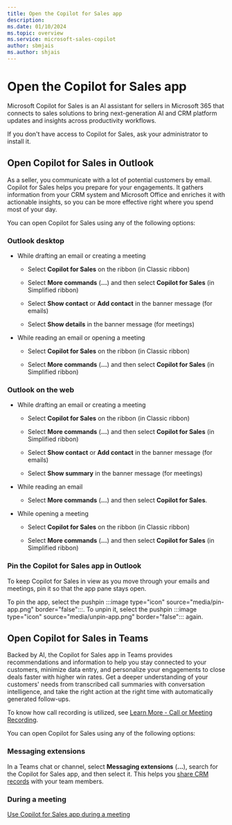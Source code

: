 ```yaml
---
title: Open the Copilot for Sales app
description: 
ms.date: 01/10/2024
ms.topic: overview
ms.service: microsoft-sales-copilot
author: sbmjais
ms.author: shjais
---
```


# Open the Copilot for Sales app

Microsoft Copilot for Sales is an AI assistant for sellers in Microsoft 365 that connects to sales solutions to bring next-generation AI and CRM platform updates and insights across productivity workflows.

If you don't have access to Copilot for Sales, ask your administrator to install it.

## Open Copilot for Sales in Outlook

As a seller, you communicate with a lot of potential customers by email. Copilot for Sales helps you prepare for your engagements. It gathers information from your CRM system and Microsoft Office and enriches it with actionable insights, so you can be more effective right where you spend most of your day.

You can open Copilot for Sales using any of the following options:

### Outlook desktop

- While drafting an email or creating a meeting

    - Select **Copilot for Sales** on the ribbon (in Classic ribbon)
   
    - Select **More commands** (**...**) and then select **Copilot for Sales** (in Simplified ribbon)
    
    - Select **Show contact** or **Add contact** in the banner message (for emails)
    
    - Select **Show details** in the banner message (for meetings)

- While reading an email or opening a meeting

    - Select **Copilot for Sales** on the ribbon (in Classic ribbon)
     
    - Select **More commands** (**...**) and then select **Copilot for Sales** (in Simplified ribbon)

### Outlook on the web

- While drafting an email or creating a meeting

    - Select **Copilot for Sales** on the ribbon (in Classic ribbon)
    
    - Select **More commands** (**...**) and then select **Copilot for Sales** (in Simplified ribbon)
    
    - Select **Show contact** or **Add contact** in the banner message (for emails)
    
    - Select **Show summary** in the banner message (for meetings)
    
- While reading an email

    - Select **More commands** (**...**) and then select **Copilot for Sales**.

- While opening a meeting

    - Select **Copilot for Sales** on the ribbon (in Classic ribbon)
    
    - Select **More commands** (**...**) and then select **Copilot for Sales** (in Simplified ribbon)

### Pin the Copilot for Sales app in Outlook

To keep Copilot for Sales in view as you move through your emails and meetings, pin it so that the app pane stays open.

To pin the app, select the pushpin :::image type="icon" source="media/pin-app.png" border="false":::. To unpin it, select the pushpin :::image type="icon" source="media/unpin-app.png" border="false"::: again.

## Open Copilot for Sales in Teams

Backed by AI, the Copilot for Sales app in Teams provides recommendations and information to help you stay connected to your customers, minimize data entry, and personalize your engagements to close deals faster with higher win rates. Get a deeper understanding of your customers' needs from transcribed call summaries with conversation intelligence, and take the right action at the right time with automatically generated follow-ups.

To know how call recording is utilized, see [Learn More - Call or Meeting Recording](learn-more-call-meeting-recording.md).

You can open Copilot for Sales using any of the following options:

### Messaging extensions

In a Teams chat or channel, select **Messaging extensions** (**...**), search for the Copilot for Sales app, and then select it. This helps you [share CRM records](share-crm-record-teams-conversation.md) with your team members.

### During a meeting

[Use Copilot for Sales app during a meeting](use-sales-copilot-app-during-meeting.md)